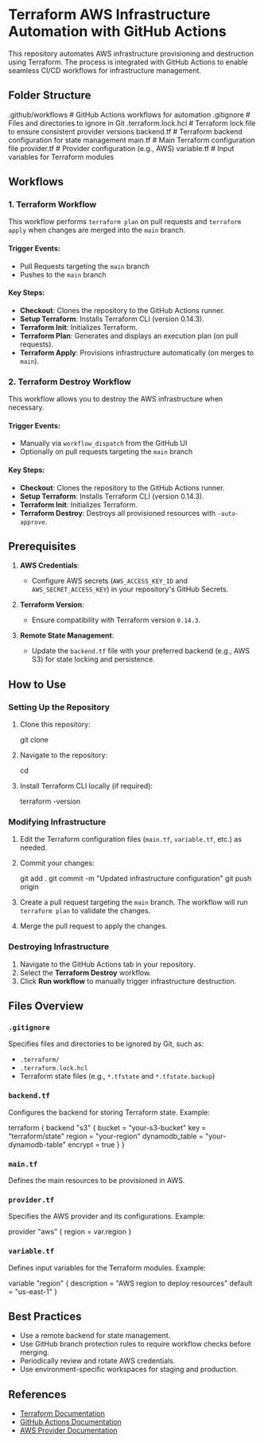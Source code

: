 # Terraform AWS Infrastructure Automation with GitHub Actions

This repository automates AWS infrastructure provisioning and destruction using Terraform. The process is integrated with GitHub Actions to enable seamless CI/CD workflows for infrastructure management.

## Folder Structure


.github/workflows    # GitHub Actions workflows for automation
.gitignore           # Files and directories to ignore in Git
.terraform.lock.hcl  # Terraform lock file to ensure consistent provider versions
backend.tf           # Terraform backend configuration for state management
main.tf              # Main Terraform configuration file
provider.tf          # Provider configuration (e.g., AWS)
variable.tf          # Input variables for Terraform modules


## Workflows

### 1. Terraform Workflow

This workflow performs `terraform plan` on pull requests and `terraform apply` when changes are merged into the `main` branch.

#### Trigger Events:
- Pull Requests targeting the `main` branch
- Pushes to the `main` branch

#### Key Steps:
- **Checkout**: Clones the repository to the GitHub Actions runner.
- **Setup Terraform**: Installs Terraform CLI (version 0.14.3).
- **Terraform Init**: Initializes Terraform.
- **Terraform Plan**: Generates and displays an execution plan (on pull requests).
- **Terraform Apply**: Provisions infrastructure automatically (on merges to `main`).

### 2. Terraform Destroy Workflow

This workflow allows you to destroy the AWS infrastructure when necessary.

#### Trigger Events:
- Manually via `workflow_dispatch` from the GitHub UI
- Optionally on pull requests targeting the `main` branch

#### Key Steps:
- **Checkout**: Clones the repository to the GitHub Actions runner.
- **Setup Terraform**: Installs Terraform CLI (version 0.14.3).
- **Terraform Init**: Initializes Terraform.
- **Terraform Destroy**: Destroys all provisioned resources with `-auto-approve`.

## Prerequisites

1. **AWS Credentials**:
   - Configure AWS secrets (`AWS_ACCESS_KEY_ID` and `AWS_SECRET_ACCESS_KEY`) in your repository's GitHub Secrets.

2. **Terraform Version**:
   - Ensure compatibility with Terraform version `0.14.3`.

3. **Remote State Management**:
   - Update the `backend.tf` file with your preferred backend (e.g., AWS S3) for state locking and persistence.

## How to Use

### Setting Up the Repository
1. Clone this repository:
   
   git clone <repository-url>
  
2. Navigate to the repository:
 
   cd <repository-folder>
   
3. Install Terraform CLI locally (if required):
 
   terraform -version
  

### Modifying Infrastructure
1. Edit the Terraform configuration files (`main.tf`, `variable.tf`, etc.) as needed.
2. Commit your changes:
  
   git add .
   git commit -m "Updated infrastructure configuration"
   git push origin <branch-name>

3. Create a pull request targeting the `main` branch. The workflow will run `terraform plan` to validate the changes.
4. Merge the pull request to apply the changes.

### Destroying Infrastructure
1. Navigate to the GitHub Actions tab in your repository.
2. Select the **Terraform Destroy** workflow.
3. Click **Run workflow** to manually trigger infrastructure destruction.

## Files Overview

### `.gitignore`
Specifies files and directories to be ignored by Git, such as:
- `.terraform/`
- `.terraform.lock.hcl`
- Terraform state files (e.g., `*.tfstate` and `*.tfstate.backup`)

### `backend.tf`
Configures the backend for storing Terraform state. Example:

terraform {
  backend "s3" {
    bucket         = "your-s3-bucket"
    key            = "terraform/state"
    region         = "your-region"
    dynamodb_table = "your-dynamodb-table"
    encrypt        = true
  }
}


### `main.tf`
Defines the main resources to be provisioned in AWS.

### `provider.tf`
Specifies the AWS provider and its configurations. Example:

provider "aws" {
  region = var.region
}


### `variable.tf`
Defines input variables for the Terraform modules. Example:

variable "region" {
  description = "AWS region to deploy resources"
  default     = "us-east-1"
}


## Best Practices
- Use a remote backend for state management.
- Use GitHub branch protection rules to require workflow checks before merging.
- Periodically review and rotate AWS credentials.
- Use environment-specific workspaces for staging and production.

## References
- [Terraform Documentation](https://www.terraform.io/docs/)
- [GitHub Actions Documentation](https://docs.github.com/en/actions)
- [AWS Provider Documentation](https://registry.terraform.io/providers/hashicorp/aws/latest/docs)




